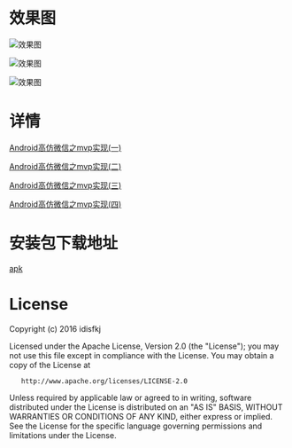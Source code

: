 # 效果图

![效果图](https://github.com/idisfkj/HightCopyWX/raw/master/image/hightcopywx.gif)

![效果图](https://github.com/idisfkj/HightCopyWX/raw/master/image/hightcopywx3.gif)

![效果图](https://github.com/idisfkj/HightCopyWX/raw/master/image/hightcopywx4.gif)

# 详情

[Android高仿微信之mvp实现(一)](https://idisfkj.github.io/2016/04/23/Android%E9%AB%98%E4%BB%BF%E5%BE%AE%E4%BF%A1%E4%B9%8Bmvp%E5%AE%9E%E7%8E%B0-%E4%B8%80/)

[Android高仿微信之mvp实现(二)](https://idisfkj.github.io/2016/05/01/Android%E9%AB%98%E4%BB%BF%E5%BE%AE%E4%BF%A1%E4%B9%8Bmvp%E5%AE%9E%E7%8E%B0-%E4%BA%8C/)

[Android高仿微信之mvp实现(三)](https://idisfkj.github.io/2016/05/08/Android%E9%AB%98%E4%BB%BF%E5%BE%AE%E4%BF%A1%E4%B9%8Bmvp%E5%AE%9E%E7%8E%B0-%E4%B8%89/)

[Android高仿微信之mvp实现(四)](https://idisfkj.github.io/2016/05/15/Android%E9%AB%98%E4%BB%BF%E5%BE%AE%E4%BF%A1%E4%B9%8Bmvp%E5%AE%9E%E7%8E%B0-%E5%9B%9B/)

# 安装包下载地址

[apk](http://pan.baidu.com/s/1eRVHSoq)

# License
 
Copyright (c) 2016 idisfkj

   Licensed under the Apache License, Version 2.0 (the "License");
   you may not use this file except in compliance with the License.
   You may obtain a copy of the License at

       http://www.apache.org/licenses/LICENSE-2.0

   Unless required by applicable law or agreed to in writing, software
   distributed under the License is distributed on an "AS IS" BASIS,
   WITHOUT WARRANTIES OR CONDITIONS OF ANY KIND, either express or implied.
   See the License for the specific language governing permissions and
   limitations under the License.

